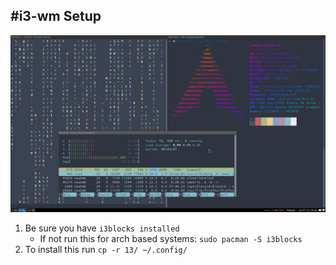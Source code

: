 #i3-wm Setup
---
![](/images/i3.png)
  
  
1. Be sure you have `i3blocks installed`
	- If not run this for arch based systems: `sudo pacman -S i3blocks`
2. To install this run `cp -r 13/ ~/.config/`

